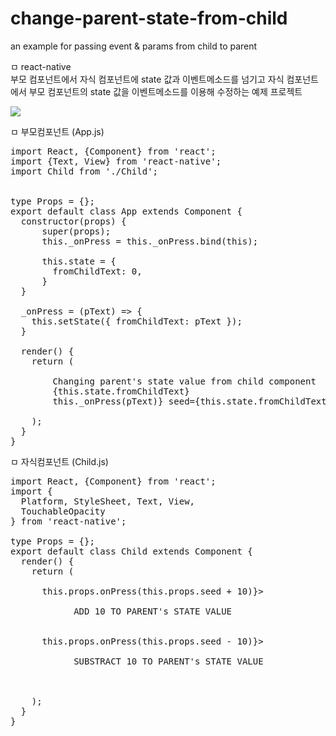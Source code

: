 # change-parent-state-from-child
an example for passing event &amp; params from child to parent


ㅁ react-native <br/>
부모 컴포넌트에서 자식 컴포넌트에 state 값과 이벤트메소드를 넘기고 
자식 컴포넌트에서 부모 컴포넌트의 state 값을 이벤트메소드를 이용해 수정하는 예제 프로젝트

<img src="http://repo-cdn.dgmit.net:53535/github/change-parent-state-from-child/run_example.png"/>


ㅁ 부모컴포넌트 (App.js)
<pre>
import React, {Component} from 'react';
import {Text, View} from 'react-native';
import Child from './Child';


type Props = {};
export default class App extends Component<Props> {
  constructor(props) {
      super(props);
      this._onPress = this._onPress.bind(this);

      this.state = {
        fromChildText: 0,
      }
  }

  _onPress = (pText) => {
    this.setState({ fromChildText: pText });
  }

  render() {
    return (
      <View style={{ flex: 1, justifyContent: 'center', alignItems: 'center', flexDirection: 'column' }}>
        <Text>Changing parent's state value from child component</Text>
        <Text style={{ fontSize: 50 }}>{this.state.fromChildText}</Text>
        <Child onPress={(pText)=>this._onPress(pText)} seed={this.state.fromChildText}/>
      </View>
    );
  }
}
</pre>

ㅁ 자식컴포넌트 (Child.js)
<pre>
import React, {Component} from 'react';
import {
  Platform, StyleSheet, Text, View,
  TouchableOpacity
} from 'react-native';

type Props = {};
export default class Child extends Component<Props> {
  render() {
    return (
      <View>
      <TouchableOpacity onPress={()=>this.props.onPress(this.props.seed + 10)}>
        <View style={{ width: 200, height: 100, borderRadius: 10, borderWidth: 1, padding: 10, }}>
            <Text style={{ fontSize: 20, textAlign: 'center'}}>ADD 10 TO PARENT's STATE VALUE</Text>
        </View>
      </TouchableOpacity>
      <TouchableOpacity onPress={()=>this.props.onPress(this.props.seed - 10)}>
        <View style={{ width: 200, height: 100, borderRadius: 10, borderWidth: 1, padding: 10, }}>
            <Text style={{ fontSize: 20, textAlign: 'center'}}>SUBSTRACT 10 TO PARENT's STATE VALUE</Text>
        </View>
      </TouchableOpacity>
      </View>
    );
  }
}
</pre>
